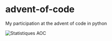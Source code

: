 # advent-of-code

My participation at the advent of code in python

![Statistiques AOC](https://aoc-stats.vercel.app/api/card?username=mbido&totalStars=170&currentYearStars=46&currentDay=23&completedDays=23&currentYear=2024)